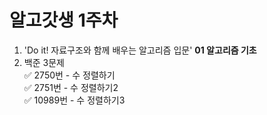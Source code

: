# 알고갓생 1주차

1. 'Do it! 자료구조와 함께 배우는 알고리즘 입문' __01 알고리즘 기초__  
2. 백준 3문제  
    ✅ 2750번 - 수 정렬하기  
    ✅ 2751번 - 수 정렬하기2  
    ✅ 10989번 - 수 정렬하기3     


